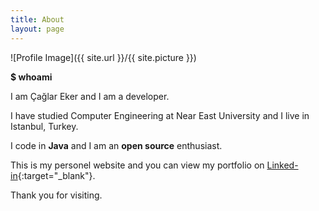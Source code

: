 ```yaml
---
title: About
layout: page
---
```

![Profile Image]({{ site.url }}/{{ site.picture }})

<strong>$ whoami</strong>

I am Çağlar Eker and I am a developer.

I have studied Computer Engineering at Near East University and I live in Istanbul, Turkey.

I code in <strong>Java</strong> and I am an <strong>open source</strong> enthusiast.

This is my personel website and you can view my portfolio on [Linked-in](https://www.linkedin.com/in/caglareker/){:target="_blank"}.

Thank you for visiting.
